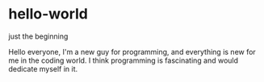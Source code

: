 # hello-world
just the beginning

  Hello everyone, I'm a new guy for programming, and everything is new for me in the coding world. I think programming is fascinating and would dedicate myself in it.
